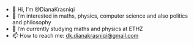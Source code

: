 - 👋 Hi, I’m @DianaKrasniqi
- 👀 I’m interested in maths, physics, computer science and also politics and philosophy
- 🌱 I’m currently studying maths and physics at ETHZ
- 📫 How to reach me: dk.dianakrasniqi@gmail.com

<!---
DianaKrasniqi/DianaKrasniqi is a ✨ special ✨ repository because its `README.md` (this file) appears on your GitHub profile.
You can click the Preview link to take a look at your changes.
--->
